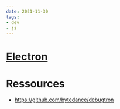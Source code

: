 ```yaml
---
date: 2021-11-30
tags:
- dev
- js
---
```


# [Electron](https://github.com/electron/electron)

# Ressources
- https://github.com/bytedance/debugtron
